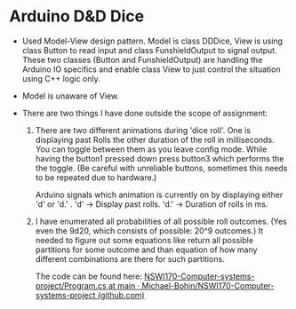 # Arduino D&D Dice

- Used Model-View design pattern. Model is class DDDice, View is using class Button to read input and class FunshieldOutput to signal output. These two classes (Button and FunshieldOutput) are handling the Arduino IO specifics and enable class View to just control the situation using C++ logic only.

- Model is unaware of View. 

- There are two things I have done outside the scope of assignment:

  1. There are two different animations during 'dice roll'. One is displaying past Rolls the other duration of the roll in milliseconds. You can toggle between them as you leave config mode. While having the button1 pressed down press button3 which performs the the toggle. (Be careful with unreliable buttons, sometimes this needs to be repeated due to hardware.)

     Arduino signals which animation is currently on by displaying either 'd' or 'd.' . 
     'd' -> Display past rolls.
     'd.' -> Duration of rolls in ms.

  2. I have enumerated all probabilities of all possible roll outcomes. (Yes even the 9d20, which consists of possible: 20^9 outcomes.) It needed to figure out some equations like return all possible partitions for some outcome and than equation of how many different combinations are there for such partitions. 

     The code can be found here: [NSWI170-Computer-systems-project/Program.cs at main · Michael-Bohin/NSWI170-Computer-systems-project (github.com)](https://github.com/Michael-Bohin/NSWI170-Computer-systems-project/blob/main/01-DDDice-Statistics-Calculator/Program.cs)